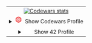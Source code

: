 <table align="center">
  <tr>
    <td align="center">
        <a href="https://leetcode.com/u/nachopuerto95/">
          <img src="https://leetcard.jacoblin.cool/Nachopuerto95?theme=nord" alt="Codewars stats" />
        </a>
    </td>
  </tr>
  <tr>
    <td align="center">
      <details>
        <summary><img src="assets/5387632.png" width="20" color="white" alt="42 Logo" />&nbsp; Show Codewars Profile</summary>
        <a href="https://www.codewars.com/users/Nachopuerto95">
          <img src="https://github.r2v.ch/codewars?user=Nachopuerto95&top_languages=true&bg=%23111111&stroke=%23e0e0e0&text=%23e0e0e0" alt="Codewars stats" />
        </a>
      </details>
    </td>
  </tr>
  <tr>
    <td align="center">
     <details>
       <summary align="middle" ><img src="assets/42-logo.svg" width="20" color="white" alt="42 Logo" />&nbsp; Show 42 Profile</summary>
       <a href="https://github.com/oakoudad/badge42">
              <img src="https://badge.mediaplus.ma/darkblue/jpuerto-?1337Badge=off&UM6P=off" alt="jpuerto-'s 42 stats" />
        </a>
    </details>
    </td>
  </tr>
</table>
